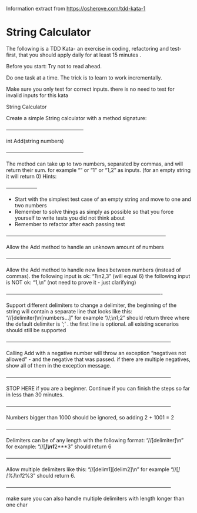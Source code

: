 Information extract from https://osherove.com/tdd-kata-1

# String Calculator
The following is a TDD Kata- an exercise in coding, refactoring and test-first, that you should apply daily for at least 15 minutes .

Before you start:
Try not to read ahead.

Do one task at a time. The trick is to learn to work incrementally.

Make sure you only test for correct inputs. there is no need to test for invalid inputs for this kata

String Calculator

Create a simple String calculator with a method signature:

———————————————

int Add(string numbers)

———————————————

The method can take up to two numbers, separated by commas, and will return their sum.
for example “” or “1” or “1,2” as inputs.
(for an empty string it will return 0)
Hints:

——————
- Start with the simplest test case of an empty string and move to one and two numbers
- Remember to solve things as simply as possible so that you force yourself to write tests you did not think about
- Remember to refactor after each passing test
  
———————————————————————————————

  Allow the Add method to handle an unknown amount of numbers

  ————————————————————————————————

  Allow the Add method to handle new lines between numbers (instead of commas).
  the following input is ok: “1\n2,3” (will equal 6)
  the following input is NOT ok: “1,\n” (not need to prove it - just clarifying)

  ——————————————————————————————-

  Support different delimiters
  to change a delimiter, the beginning of the string will contain a separate line that looks like this: “//[delimiter]\n[numbers…]” for example “//;\n1;2” should return three where the default delimiter is ‘;’ .
  the first line is optional. all existing scenarios should still be supported

  ————————————————————————————————

  Calling Add with a negative number will throw an exception “negatives not allowed” - and the negative that was passed.
  if there are multiple negatives, show all of them in the exception message.

  ————————————————————————————————

  STOP HERE if you are a beginner. Continue if you can finish the steps so far in less than 30 minutes.

  ————————————————————————————————

  Numbers bigger than 1000 should be ignored, so adding 2 + 1001 = 2

  ————————————————————————————————

  Delimiters can be of any length with the following format: “//[delimiter]\n” for example: “//[***]\n1***2***3” should return 6

  ————————————————————————————————

  Allow multiple delimiters like this: “//[delim1][delim2]\n” for example “//[*][%]\n1*2%3” should return 6.

  ————————————————————————————————

  make sure you can also handle multiple delimiters with length longer than one char